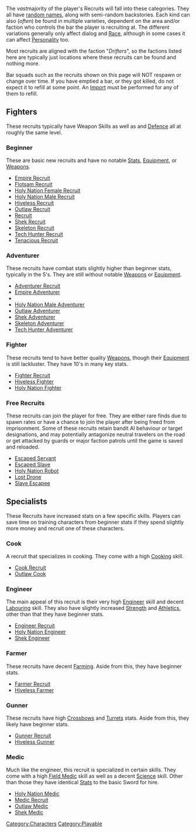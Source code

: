 The *vast*majority of the player's Recruits will fall into these
categories. They all have [random names](Random_Names_List.md "wikilink"),
along with semi-random backstories. Each kind can also (*often*) be
found in multiple varieties, dependent on the area and/or faction who
controls the bar the player is recruiting at. The different variations
generally only affect dialog and [Race](Races.md "wikilink"), although in
some cases it can affect [Personality](Personality.md "wikilink") too.

Most recruits are aligned with the faction "*Drifters*", so the factions
listed here are typically just locations where these recruits can be
found and nothing more.

Bar squads such as the recruits shown on this page will NOT respawn or
change over time. If you have emptied a bar, or they got killed, do not
expect it to refill at some point. An [Import](Main_Menu.md "wikilink")
must be performed for any of them to refill.

## Fighters

These recruits typically have Weapon Skills as well as [](Melee_Attack.md) and [Defence](Melee_Defence.md "wikilink")
all at roughly the same level.

### Beginner

These are basic new recruits and have no notable
[Stats](Statistics.md "wikilink"), [Equipment](Equipment.md "wikilink"), or
[Weapons](Weapons.md "wikilink").

- [Empire Recruit](Empire_Recruit.md "wikilink")
- [Flotsam Recruit](Flotsam_Recruit.md "wikilink")
- [Holy Nation Female Recruit](Holy_Nation_Female_Recruit.md "wikilink")
- [Holy Nation Male Recruit](Holy_Nation_Male_Recruit.md "wikilink")
- [Hiveless Recruit](Hiveless_Recruit.md "wikilink")
- [Outlaw Recruit](Outlaw_Recruit.md "wikilink")
- [Recruit](Recruit.md "wikilink")
- [Shek Recruit](Shek_Recruit.md "wikilink")
- [Skeleton Recruit](Skeleton_Recruit.md "wikilink")
- [Tech Hunter Recruit](Tech_Hunter_Recruit.md "wikilink")
- [Tenacious Recruit](Tenacious_Recruit.md "wikilink")

### Adventurer

These recruits have combat stats slightly higher than beginner stats,
typically in the 5's. They are still without notable
[Weapons](Weapons.md "wikilink") or [Equipment](Equipment.md "wikilink").

- [Adventurer Recruit](Adventurer_Recruit.md "wikilink")
- [Empire Adventurer](Empire_Adventurer.md "wikilink")
- [](Holy_Nation_Female_Adventurer.md)
- [Holy Nation Male Adventurer](Holy_Nation_Male_Adventurer.md "wikilink")
- [Outlaw Adventurer](Outlaw_Adventurer.md "wikilink")
- [Shek Adventurer](Shek_Adventurer.md "wikilink")
- [Skeleton Adventurer](Skeleton_Adventurer.md "wikilink")
- [Tech Hunter Adventurer](Tech_Hunter_Adventurer.md "wikilink")

### Fighter

These recruits tend to have better quality
[Weapons](Weapons.md "wikilink"), though their
[Equipment](Equipment.md "wikilink") is still lackluster. They have 10's in
many key stats.

- [Fighter Recruit](Fighter_Recruit.md "wikilink")
- [Hiveless Fighter](Hiveless_Fighter.md "wikilink")
- [Holy Nation Fighter](Holy_Nation_Fighter.md "wikilink")

### Free Recruits

These recruits can join the player for free. They are either rare finds
due to spawn rates or have a chance to join the player after being freed
from imprisonment. Some of these recruits retain bandit AI behaviour or
target designations, and may potentially antagonize neutral travelers on
the road or get attacked by guards or major faction patrols until the
game is saved and reloaded.

- [Escaped Servant](Escaped_Servant.md "wikilink")
- [Escaped Slave](Escaped_Slave.md "wikilink")
- [Holy Nation Robot](Holy_Nation_Robot.md "wikilink")
- [Lost Drone](Lost_Drone.md "wikilink")
- [Slave Escapee](Slave_Escapee.md "wikilink")

## Specialists

These Recruits have increased stats on a few specific skills. Players
can save time on training characters from beginner stats if they spend
slightly more money and recruit one of these characters.

### Cook

A recruit that specializes in cooking. They come with a high
[Cooking](Cooking.md "wikilink") skill.

- [Cook Recruit](Cook_Recruit.md "wikilink")
- [Outlaw Cook](Outlaw_Cook.md "wikilink")

### Engineer

The main appeal of this recruit is their very high
[Engineer](Engineer.md "wikilink") skill and decent
[Labouring](Labouring.md "wikilink") skill. They also have slightly
increased [Strength](Strength.md "wikilink") and
[Athletics](Athletics.md "wikilink"), other than that they have beginner
stats.

- [Engineer Recruit](Engineer_Recruit.md "wikilink")
- [Holy Nation Engineer](Holy_Nation_Engineer.md "wikilink")
- [Shek Engineer](Shek_Engineer.md "wikilink")

### Farmer

These recruits have decent [Farming](Farming.md "wikilink"). Aside from
this, they have beginner stats.

- [Farmer Recruit](Farmer_Recruit.md "wikilink")
- [Hiveless Farmer](Hiveless_Farmer.md "wikilink")

### Gunner

These recruits have high [Crossbows](Crossbows.md "wikilink") and
[Turrets](Turrets.md "wikilink") stats. Aside from this, they likely have
beginner stats.

- [Gunner Recruit](Gunner_Recruit.md "wikilink")
- [Hiveless Gunner](Hiveless_Gunner.md "wikilink")

### Medic

Much like the engineer, this recruit is specialized in certain skills.
They come with a high [Field Medic](Field_Medic.md "wikilink") skill as
well as a decent [Science](Science.md "wikilink") skill. Other than those
they have identical [Stats](Statistics.md "wikilink") to the basic Sword
for hire.

- [Holy Nation Medic](Holy_Nation_Medic.md "wikilink")
- [Medic Recruit](Medic_Recruit.md "wikilink")
- [Outlaw Medic](Outlaw_Medic.md "wikilink")
- [Shek Medic](Shek_Medic.md "wikilink")

[Category:Characters](Category:Characters "wikilink")
[Category:Playable](Category:Playable "wikilink")